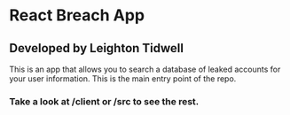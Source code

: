 # React Breach App
## Developed by Leighton Tidwell
This is an app that allows you to search a database of leaked accounts for your user information. This is the main entry point of the repo.

### Take a look at /client or /src to see the rest.
